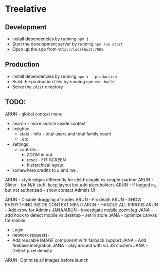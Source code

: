 # Treelative

## Development
- Install dependencies by running `npm i`
- Start the development server by running `npm run start`
- Open up the app from `http://localhost:7000`

## Production
- Install dependencies by running `npm i --production`
- Build the production files by running `npm run build`
- Serve the `/dist` directory

## TODO:
ARUN - global context menu
 - search - move search inside context
 - Insights:
    - stats - info - total users and total family count
    - ..etc
 - settings:
    - controls
      - ZOOM in out
      - reset - FIT SCREEN
      - hierarchical layout
 - somewhere credits to u and me..
<!-- ARUN - use stabilizationProgress event to show a loading GIF -->
ARUN - style edges differently for child-couple vs couple-partner
ARUN - Slider - for N/A stuff, keep layout but add placeholders
ARUN - If logged in, but not authorized - show contact Admins UI
<!-- ARUN - Break full name -->
ARUN - Disable dragging of nodes
ARUN - Fix death
ARUN - SHOW EVERYTHING INSIDE CONTEXT MENU
ARUN - HANDLE ALL ERRORS
ARUN - Add crow for Admins
JANA/ARUN - investigate mobile zoom lag
JANA - add hook to detect mobile vs desktop - set in store
JANA - optimize canvas for mobile
  - Login
  - network requests-
- Add reusable IMAGE component with fallback support
JANA - Add firebase integration
JANA - play around with vis JS clusters
JANA - Detect pixel density

ARUN- Optimize all images before launch